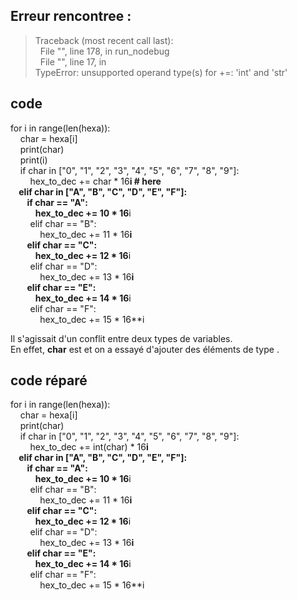 ## Erreur rencontree : 

>Traceback (most recent call last):  
>&nbsp;&nbsp;File "<string>", line 178, in run_nodebug  
>&nbsp;&nbsp;File "<module1>", line 17, in <module>  
>TypeError: unsupported operand type(s) for +=: 'int' and 'str'  
  
## code

for i in range(len(hexa)):  
&nbsp;&nbsp;&nbsp;&nbsp;char = hexa[i]  
&nbsp;&nbsp;&nbsp;&nbsp;print(char)  
&nbsp;&nbsp;&nbsp;&nbsp;print(i)  
&nbsp;&nbsp;&nbsp;&nbsp;if char in ["0", "1", "2", "3", "4", "5", "6", "7", "8", "9"]:  
&nbsp;&nbsp;&nbsp;&nbsp;&nbsp;&nbsp;&nbsp;&nbsp;hex_to_dec += char * 16**i # here  
&nbsp;&nbsp;&nbsp;&nbsp;elif char in ["A", "B", "C", "D", "E", "F"]:  
&nbsp;&nbsp;&nbsp;&nbsp;&nbsp;&nbsp;&nbsp;&nbsp;if char == "A":  
&nbsp;&nbsp;&nbsp;&nbsp;&nbsp;&nbsp;&nbsp;&nbsp;&nbsp;&nbsp;&nbsp;&nbsp;hex_to_dec += 10 * 16**i  
&nbsp;&nbsp;&nbsp;&nbsp;&nbsp;&nbsp;&nbsp;&nbsp;elif char == "B":  
&nbsp;&nbsp;&nbsp;&nbsp;&nbsp;&nbsp;&nbsp;&nbsp;&nbsp;&nbsp;&nbsp;&nbsp;hex_to_dec += 11 * 16**i  
&nbsp;&nbsp;&nbsp;&nbsp;&nbsp;&nbsp;&nbsp;&nbsp;elif char == "C":  
&nbsp;&nbsp;&nbsp;&nbsp;&nbsp;&nbsp;&nbsp;&nbsp;&nbsp;&nbsp;&nbsp;&nbsp;hex_to_dec += 12 * 16**i  
&nbsp;&nbsp;&nbsp;&nbsp;&nbsp;&nbsp;&nbsp;&nbsp;elif char == "D":  
&nbsp;&nbsp;&nbsp;&nbsp;&nbsp;&nbsp;&nbsp;&nbsp;&nbsp;&nbsp;&nbsp;&nbsp;hex_to_dec += 13 * 16**i  
&nbsp;&nbsp;&nbsp;&nbsp;&nbsp;&nbsp;&nbsp;&nbsp;elif char == "E":  
&nbsp;&nbsp;&nbsp;&nbsp;&nbsp;&nbsp;&nbsp;&nbsp;&nbsp;&nbsp;&nbsp;&nbsp;hex_to_dec += 14 * 16**i  
&nbsp;&nbsp;&nbsp;&nbsp;&nbsp;&nbsp;&nbsp;&nbsp;elif char == "F":  
&nbsp;&nbsp;&nbsp;&nbsp;&nbsp;&nbsp;&nbsp;&nbsp;&nbsp;&nbsp;&nbsp;&nbsp;hex_to_dec += 15 * 16**i  
    
Il s'agissait d'un conflit entre deux types de variables.  
En effet, __char__ est <str> et on a essayé d'ajouter des éléments de type <int>.  

## code réparé
  
for i in range(len(hexa)):  
&nbsp;&nbsp;&nbsp;&nbsp;char = hexa[i]  
&nbsp;&nbsp;&nbsp;&nbsp;print(char)  
&nbsp;&nbsp;&nbsp;&nbsp;if char in ["0", "1", "2", "3", "4", "5", "6", "7", "8", "9"]:  
&nbsp;&nbsp;&nbsp;&nbsp;&nbsp;&nbsp;&nbsp;&nbsp;hex_to_dec += int(char) * 16**i  
&nbsp;&nbsp;&nbsp;&nbsp;elif char in ["A", "B", "C", "D", "E", "F"]:  
&nbsp;&nbsp;&nbsp;&nbsp;&nbsp;&nbsp;&nbsp;&nbsp;if char == "A":  
&nbsp;&nbsp;&nbsp;&nbsp;&nbsp;&nbsp;&nbsp;&nbsp;&nbsp;&nbsp;&nbsp;&nbsp;hex_to_dec += 10 * 16**i  
&nbsp;&nbsp;&nbsp;&nbsp;&nbsp;&nbsp;&nbsp;&nbsp;elif char == "B":  
&nbsp;&nbsp;&nbsp;&nbsp;&nbsp;&nbsp;&nbsp;&nbsp;&nbsp;&nbsp;&nbsp;&nbsp;hex_to_dec += 11 * 16**i  
&nbsp;&nbsp;&nbsp;&nbsp;&nbsp;&nbsp;&nbsp;&nbsp;elif char == "C":  
&nbsp;&nbsp;&nbsp;&nbsp;&nbsp;&nbsp;&nbsp;&nbsp;&nbsp;&nbsp;&nbsp;&nbsp;hex_to_dec += 12 * 16**i  
&nbsp;&nbsp;&nbsp;&nbsp;&nbsp;&nbsp;&nbsp;&nbsp;elif char == "D":  
&nbsp;&nbsp;&nbsp;&nbsp;&nbsp;&nbsp;&nbsp;&nbsp;&nbsp;&nbsp;&nbsp;&nbsp;hex_to_dec += 13 * 16**i  
&nbsp;&nbsp;&nbsp;&nbsp;&nbsp;&nbsp;&nbsp;&nbsp;elif char == "E":  
&nbsp;&nbsp;&nbsp;&nbsp;&nbsp;&nbsp;&nbsp;&nbsp;&nbsp;&nbsp;&nbsp;&nbsp;hex_to_dec += 14 * 16**i  
&nbsp;&nbsp;&nbsp;&nbsp;&nbsp;&nbsp;&nbsp;&nbsp;elif char == "F":  
&nbsp;&nbsp;&nbsp;&nbsp;&nbsp;&nbsp;&nbsp;&nbsp;&nbsp;&nbsp;&nbsp;&nbsp;hex_to_dec += 15 * 16**i  
 
